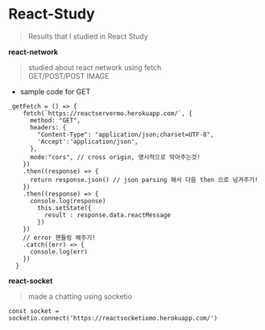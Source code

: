# React-Study
> Results that I studied in React Study

**react-network**
>studied about react network using fetch  
>GET/POST/POST IMAGE
* sample code for GET
<pre><code>_getFetch = () => {
    fetch(`https://reactservermo.herokuapp.com/`, {
      method: "GET",
      headers: {
        "Content-Type": "application/json;charset=UTF-8",
        'Accept':'application/json',
      },
      mode:"cors", // cross origin, 명시적으로 막아주는것!
    })
    .then((response) => {
      return response.json() // json parsing 해서 다음 then 으로 넘겨주기!
    })
    .then((response) => {
      console.log(response)
        this.setState({
          result : response.data.reactMessage
        })
    })
    // error 핸들링 해주기!
    .catch((err) => {
      console.log(err)
    })
  }</code></pre>
  
  
**react-socket**
>made a chatting using socketio
<pre><code>const socket = socketio.connect('https://reactsocketiomo.herokuapp.com/')</code></pre>
